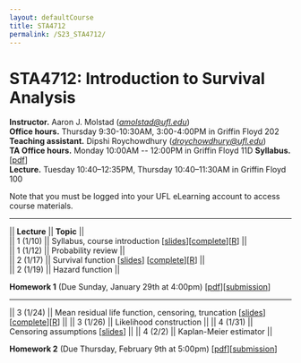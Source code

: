 ```yaml
---
layout: defaultCourse
title: STA4712
permalink: /S23_STA4712/
---
```

# STA4712: Introduction to Survival Analysis
**Instructor.** Aaron J. Molstad (*amolstad@ufl.edu*)  
**Office hours.**  Thursday 9:30-10:30AM, 3:00-4:00PM in Griffin Floyd 202   
**Teaching assistant.** Dipshi Roychowdhury (*droychowdhury@ufl.edu*)   
**TA Office hours.**  Monday 10:00AM -- 12:00PM in Griffin Floyd 11D
**Syllabus.**  [[pdf](https://ufl.instructure.com/files/75276087/download?download_frd=1)]  
**Lecture.** Tuesday 10:40–12:35PM, Thursday 10:40–11:30AM in Griffin Floyd 100   

Note that you must be logged into your UFL eLearning account to access course materials. 

---------------  

||  **Lecture** ||  **Topic** ||  
|| 1 (1/10)  || Syllabus, course introduction [[slides](https://ufl.instructure.com/files/75228930/download?download_frd=1)][[complete](https://ufl.instructure.com/files/75640569/download?download_frd=1)][[R](https://ufl.instructure.com/files/75305571/download?download_frd=1)] ||   
|| 1 (1/12) || Probability review ||  
|| 2 (1/17) || Survival function [[slides](https://ufl.instructure.com/files/75358093/download?download_frd=1)] [[complete](https://ufl.instructure.com/files/75640585/download?download_frd=1)][[R](https://ufl.instructure.com/files/75476505/download?download_frd=1)] ||  
|| 2 (1/19) || Hazard function ||  

**Homework 1** (Due Sunday, January 29th at 4:00pm) [[pdf](https://ufl.instructure.com/files/75485488/download?download_frd=1)][[submission](https://ufl.instructure.com/courses/473413/assignments/5567475)]  

---------------  


|| 3 (1/24) || Mean residual life function, censoring, truncation [[slides](https://ufl.instructure.com/files/75476498/download?download_frd=1)][[complete](https://ufl.instructure.com/files/75641010/download?download_frd=1)][[R](https://ufl.instructure.com/files/75640634/download?download_frd=1)] ||
|| 3 (1/26) || Likelihood construction ||
|| 4 (1/31) || Censoring assumptions [[slides](https://ufl.instructure.com/files/75640891/download?download_frd=1)] ||
|| 4 (2/2) || Kaplan-Meier estimator ||

**Homework 2** (Due Thursday, February 9th at 5:00pm) [[pdf](https://ufl.instructure.com/files/75640524/download?download_frd=1)][[submission](https://ufl.instructure.com/courses/473413/assignments/5574121)]  
